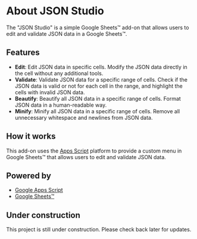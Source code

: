 # About JSON Studio

The "JSON Studio" is a simple Google Sheets™️ add-on that allows users to edit and validate JSON data in a Google Sheets™️.

## Features

- **Edit**: Edit JSON data in specific cells. Modify the JSON data directly in the cell without any additional tools.
- **Validate**: Validate JSON data for a specific range of cells. Check if the JSON data is valid or not for each cell in the range, and highlight the cells with invalid JSON data.
- **Beautify**: Beautify all JSON data in a specific range of cells. Format JSON data in a human-readable way.
- **Minify**: Minify all JSON data in a specific range of cells. Remove all unnecessary whitespace and newlines from JSON data.

## How it works

This add-on uses the [Apps Script](https://developers.google.com/apps-script) platform to provide a custom menu in Google Sheets™️ that allows users to edit and validate JSON data.

## Powered by

- [Google Apps Script](https://developers.google.com/apps-script)
- [Google Sheets™️](https://www.google.com/sheets/about/)

## Under construction

This project is still under construction. Please check back later for updates.
